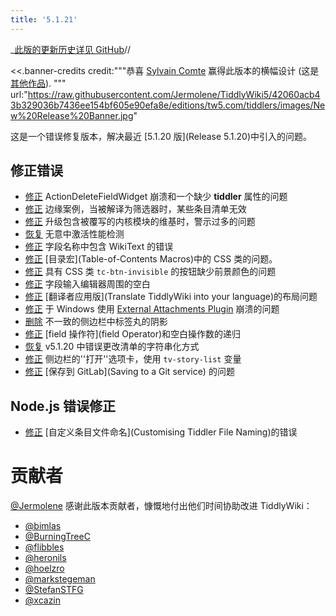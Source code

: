```yaml
---
title: '5.1.21'
---
```


_[此版的更新历史详见 GitHub](https:_github.com/Jermolene/TiddlyWiki5/compare/v5.1.20...v5.1.21)//

<<.banner-credits
	credit:"""恭喜 [Sylvain Comte](https://github.com/sycom) 赢得此版本的横幅设计 (这是[其他作品](https://groups.google.com/g/tiddlywiki/c/l47ZZzWdDb8/m/a1dnyKG0AQAJ)).
"""
	url:"https://raw.githubusercontent.com/Jermolene/TiddlyWiki5/42060acb43b329036b7436ee154bf605e90efa8e/editions/tw5.com/tiddlers/images/New%20Release%20Banner.jpg"
>>

这是一个错误修复版本，解决最近 [5.1.20 版](Release 5.1.20)中引入的问题。

## 修正错误

* [修正](https://github.com/Jermolene/TiddlyWiki5/commit/a170210069bbec265992b365a61e0722b480ab1d) ActionDeleteFieldWidget 崩溃和一个缺少 **tiddler** 属性的问题
* [修正](https://github.com/Jermolene/TiddlyWiki5/pull/4087) 边缘案例，当被解译为筛选器时，某些条目清单无效
* [修正](https://github.com/Jermolene/TiddlyWiki5/commit/471b73158a887d2f060194741739c1da8b5d44d8) 升级包含被覆写的内核模块的维基时，警示过多的问题
* [恢复](https://github.com/Jermolene/TiddlyWiki5/commit/83386f34b50a9d93171df133957d489b5de629ef) 无意中激活性能检测
* [修正](https://github.com/Jermolene/TiddlyWiki5/issues/4218) 字段名称中包含 WikiText 的错误
* [修正](https://github.com/Jermolene/TiddlyWiki5/commit/dd09266b467173e45d75c172b2e82fd542f682fe) [目录宏](Table-of-Contents Macros)中的 CSS 类的问题。
* [修正](https://github.com/Jermolene/TiddlyWiki5/pull/4203) 具有 CSS 类 `tc-btn-invisible` 的按钮缺少前景颜色的问题
* [修正](https://github.com/Jermolene/TiddlyWiki5/pull/4227) 字段输入编辑器周围的空白
* [修正](https://github.com/Jermolene/TiddlyWiki5/commit/bb036ced933ecb36f5d93693fb4f6e7aa2748df7) [翻译者应用版](Translate TiddlyWiki into your language)的布局问题
* [修正](https://github.com/Jermolene/TiddlyWiki5/commit/996ee52cf9f5e15d95deaf0acf4206959d34432a)  于 Windows 使用 [External Attachments Plugin](#External%20Attachments%20Plugin) 崩溃的问题
* [删除](https://github.com/Jermolene/TiddlyWiki5/pull/4245) 不一致的侧边栏中标签丸的阴影
* [修正](https://github.com/Jermolene/TiddlyWiki5/issues/4247) [field 操作符](field Operator)和空白操作数的递归
* [恢复](https://github.com/Jermolene/TiddlyWiki5/pull/4249) v5.1.20 中错误更改清单的字符串化方式
* [修正](https://github.com/Jermolene/TiddlyWiki5/pull/4189) 侧边栏的''打开''选项卡，使用 `tv-story-list` 变量
* [修正](https://github.com/Jermolene/TiddlyWiki5/pull/4255) [保存到 GitLab](Saving to a Git service) 的问题

## Node.js 错误修正

* [修正](https://github.com/Jermolene/TiddlyWiki5/pull/4174) [自定义条目文件命名](Customising Tiddler File Naming)的错误

# 贡献者

[@Jermolene](https://github.com/Jermolene) 感谢此版本贡献者，慷慨地付出他们时间协助改进 TiddlyWiki：

* [@bimlas](https://github.com/bimlas)
* [@BurningTreeC](https://github.com/BurningTreeC)
* [@flibbles](https://github.com/flibbles)
* [@heronils](https://github.com/heronils)
* [@hoelzro](https://github.com/hoelzro)
* [@markstegeman](https://github.com/markstegeman)
* [@StefanSTFG](https://github.com/StefanSTFG)
* [@xcazin](https://github.com/xcazin)
